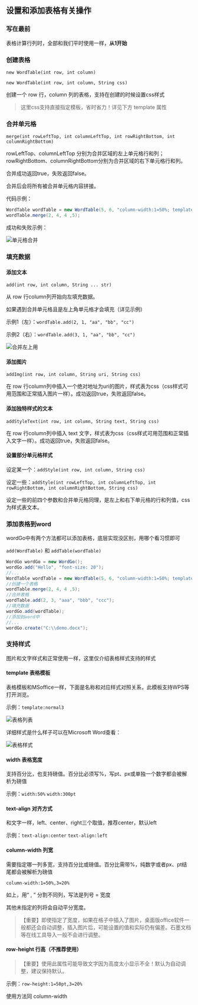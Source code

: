## 设置和添加表格有关操作

### 写在最前

表格计算行列时，全部和我们平时使用一样，**从1开始**



### 创建表格

`new WordTable(int row, int column)`

`new WordTable(int row, int column, String css)`

创建一个 row 行，column 列的表格，支持在创建的时候设置css样式

> 这里css支持直接指定模板，省时省力！详见下方 template 属性



### 合并单元格

`merge(int rowLeftTop, int columnLeftTop, int rowRightBottom, int columnRightBottom)`

rowLeftTop、columnLeftTop 分别为合并区域的左上单元格行和列；rowRightBottom、columnRightBottom分别为合并区域的右下单元格行和列。

合并成功返回true，失败返回false。

合并后会将所有被合并单元格内容拼接。

代码示例：

```java
WordTable wordTable = new WordTable(5, 6, "column-width:1=50%; template: normal2; width:50%");
wordTable.merge(2, 4, 4 ,5);
```

成功和失败示例：

![单元格合并](https://github.com/qrpcode/wordgo/blob/master/api/textapi.assets/%E5%8D%95%E5%85%83%E6%A0%BC%E5%90%88%E5%B9%B6.png?raw=true)

### 填充数据

#### 添加文本

`add(int row, int column, String ... str)`

从 row 行column列开始向左填充数据。

如果遇到合并单元格且是左上角单元格才会填充（详见示例）

示例1（左）：`wordTable.add(2, 1, "aa", "bb", "cc")`

示例2（右）：`wordTable.add(3, 1, "aa", "bb", "cc")`

![合并左上用](https://github.com/qrpcode/wordgo/blob/master/api/textapi.assets/%E5%90%88%E5%B9%B6%E5%B7%A6%E4%B8%8A%E7%94%A8.png?raw=true)

#### 添加图片

`addImg(int row, int column, String uri, String css)`

在 row 行column列中插入一个绝对地址为uri的图片，样式表为css（css样式可用范围和正常插入图片一样）。成功返回true，失败返回false。



#### 添加独特样式的文本

`addStyleText(int row, int column, String text, String css)`

在 row 行column列中插入 text 文字，样式表为css（css样式可用范围和正常插入文字一样）。成功返回true，失败返回false。



#### 设置部分单元格样式

设定某一个：`addStyle(int row, int column, String css)`

设定一些：`addStyle(int rowLeftTop, int columnLeftTop, int rowRightBottom, int columnRightBottom, String css)`

设定一些的前四个参数和合并单元格同理，是左上和右下单元格的行和列值，css为样式表文本。



### 添加表格到word

wordGo中有两个方法都可以添加表格，底层实现没区别，用哪个看习惯即可

`add(WordTable)`   和   `addTable(wordTable)`

```java
WordGo wordGo = new WordGo();
wordGo.add("Hello", "font-size: 20");
//...
WordTable wordTable = new WordTable(5, 6, "column-width:1=50%; template: normal2; width:50%");
//创建一个表格
wordTable.merge(2, 4, 4 ,5);
//合并表格
wordTable.add(2, 3, "aaa", "bbb", "ccc");
//填充数据
wordGo.add(wordTable);
//添加到word中
//...
wordGo.create("C:\\demo.docx");
```



### 支持样式

图片和文字样式和正常使用一样，这里仅介绍表格样式支持的样式

#### template 表格模板

表格模板和MSoffice一样，下面是名称和对应样式对照关系，此模板支持WPS等打开浏览。

示例：`template:normal3`

![表格列表](https://github.com/qrpcode/wordgo/blob/master/api/textapi.assets/%E8%A1%A8%E6%A0%BC%E5%88%97%E8%A1%A8.png?raw=true)

详细样式是什么样子可以在Microsoft Word查看：

![表格样式](https://github.com/qrpcode/wordgo/blob/master/api/textapi.assets/%E8%A1%A8%E6%A0%BC%E6%A0%B7%E5%BC%8F.png?raw=true)



#### width 表格宽度

支持百分比，也支持磅值。百分比必须写%，写pt、px或单独一个数字都会被解析为磅值

示例：`width:50%`  `width:300pt`



#### text-align 对齐方式

和文字一样，left、center、right三个取值，推荐center，默认left

示例：`text-align:center`  `text-align:left`



#### column-width 列宽

需要指定哪一列多宽，支持百分比或磅值。百分比需带%，纯数字或者px、pt结尾都会被解析为磅值

`column-width:1=50%,3=20%`  

如上，用“ , ” 分割不同列，写法是列号 = 宽度

其他未指定的列将会自动平分宽度。

> 【重要】即使指定了宽度，如果在格子中插入了图片，桌面版office软件一般都还会自动调整，插入图片后，可能设置的值和实际仍有偏差。石墨文档等在线工具导入一般不会进行调整。



#### row-height 行高（不推荐使用）

> 【重要】使用此属性可能导致文字因为高度太小显示不全！默认为自动调整，建议保持默认。

示例：`row-height:1=50pt,3=20%`

使用方法同 column-width



